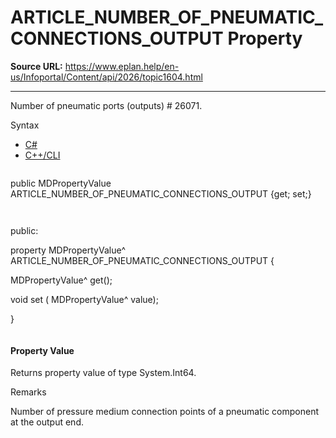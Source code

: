 # ARTICLE_NUMBER_OF_PNEUMATIC_CONNECTIONS_OUTPUT Property

**Source URL:** https://www.eplan.help/en-us/Infoportal/Content/api/2026/topic1604.html

---

Number of pneumatic ports (outputs) # 26071.

Syntax

- [C#](#i-syntax-CS)
- [C++/CLI](#i-syntax-CPP2005)

```
```
public MDPropertyValue ARTICLE_NUMBER_OF_PNEUMATIC_CONNECTIONS_OUTPUT {get; set;}
```
```

```
```
public:

property MDPropertyValue^ ARTICLE_NUMBER_OF_PNEUMATIC_CONNECTIONS_OUTPUT {

   MDPropertyValue^ get();

   void set (    MDPropertyValue^ value);

}
```
```

#### Property Value

Returns property value of type System.Int64.

Remarks

Number of pressure medium connection points of a pneumatic component at the output end.
